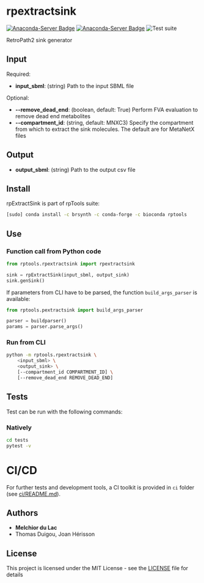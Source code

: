 # rpextractsink

[![Anaconda-Server Badge](https://anaconda.org/brsynth/rpextractsink/badges/version.svg)](https://anaconda.org/brsynth/rpextractsink)
[![Anaconda-Server Badge](https://anaconda.org/brsynth/rpextractsink/badges/license.svg)](https://anaconda.org/brsynth/rpextractsink)
![Test suite](https://github.com/brsynth/rpExtractSink/workflows/Test%20suite/badge.svg)


RetroPath2 sink generator

## Input

Required:
* **input_sbml**: (string) Path to the input SBML file

Optional:
* **--remove_dead_end**: (boolean, default: True) Perform FVA evaluation to remove dead end metabolites
* **--compartment_id**: (string, default: MNXC3) Specify the compartment from which to extract the sink molecules. The default are for MetaNetX files

## Output

* **output_sbml**: (string) Path to the output csv file


## Install
rpExtractSink is part of rpTools suite:
```sh
[sudo] conda install -c brsynth -c conda-forge -c bioconda rptools
```

## Use

### Function call from Python code
```python
from rptools.rpextractsink import rpextractsink

sink = rpExtractSink(input_sbml, output_sink)
sink.genSink()
```

If parameters from CLI have to be parsed, the function `build_args_parser` is available:
```python
from rptools.pextractsink import build_args_parser

parser = buildparser()
params = parser.parse_args()
```

### Run from CLI
```sh
python -m rptools.rpextractsink \
    <input_sbml> \
    <output_sink> \
    [--compartment_id COMPARTMENT_ID] \
    [--remove_dead_end REMOVE_DEAD_END]
```

## Tests
Test can be run with the following commands:

### Natively
```bash
cd tests
pytest -v
```

# CI/CD
For further tests and development tools, a CI toolkit is provided in `ci` folder (see [ci/README.md](ci/README.md)).

## Authors

* **Melchior du Lac**
* Thomas Duigou, Joan Hérisson

## License

This project is licensed under the MIT License - see the [LICENSE](LICENSE) file for details
